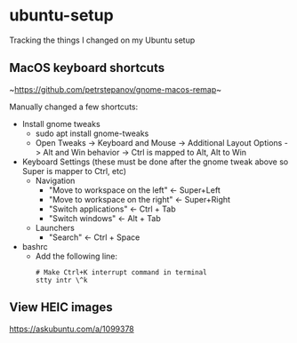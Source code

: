 # ubuntu-setup
Tracking the things I changed on my Ubuntu setup

## MacOS keyboard shortcuts
~https://github.com/petrstepanov/gnome-macos-remap~

Manually changed a few shortcuts:
* Install gnome tweaks
  * sudo apt install gnome-tweaks
  * Open Tweaks -> Keyboard and Mouse -> Additional Layout Options -> Alt and Win behavior -> Ctrl is mapped to Alt, Alt to Win
* Keyboard Settings (these must be done after the gnome tweak above so Super is mapper to Ctrl, etc)
  * Navigation
    * "Move to workspace on the left" <- Super+Left
    * "Move to workspace on the right" <- Super+Right
    * "Switch applications" <- Ctrl + Tab
    * "Switch windows" <- Alt + Tab
  * Launchers
    * "Search" <- Ctrl + Space
* bashrc
  * Add the following line:
    ```
    # Make Ctrl+K interrupt command in terminal
    stty intr \^k
    ```

## View HEIC images
https://askubuntu.com/a/1099378

